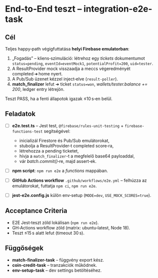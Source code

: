 # End‑to‑End teszt – **integration-e2e-task**

## Cél

Teljes happy‑path végigfuttatása **helyi Firebase emulatorban**:

1. „Fogadás” – kliens‑szimuláció: létrehoz egy *tickets* dokumentumot `status=pending`, `eventId=eventMock1`, `potentialProfit=200`, `uid=tester`.
2. A ResultProvider mock visszaadja a meccs végeredményét completed ➜ home nyert.
3. A Pub/Sub üzenet kézzel inject‑elve (`result-poller`).
4. **match\_finalizer** lefut ➜ ticket `status=won`, *wallets/tester.balance += 200*, ledger entry létrejön.

Teszt PASS, ha a fenti állapotok igazak ≤10 s‑en belül.

## Feladatok

* [ ] **e2e.test.ts** – Jest test, `@firebase/rules-unit-testing` + `firebase-functions-test` segítségével:

  * inicializál Firestore és Pub/Sub emulátorokat,
  * stubolja a ResultProvider‑t completed score‑ra,
  * létrehozza a pending ticketet,
  * hívja a `match_finalizer`-t a megfelelő base64 payloaddal,
  * vár *batch.commit()*‑re, majd assert‑ek.
* [ ] **npm script**: `npm run e2e` a *functions* mappában.
* [ ] **GitHub Actions workflow** `.github/workflows/e2e.yml` – felhúzza az emulátorokat, futtatja `npm ci`, `npm run e2e`.
* [ ] **jest-e2e.config.js** külön env‑setup (`MODE=dev`, `USE_MOCK_SCORES=true`).

## Acceptance Criteria

* E2E Jest‑teszt zöld lokálisan (`npm run e2e`).
* GH‑Actions workflow zöld (matrix: ubuntu‑latest, Node 18).
* Teszt ≤15 s alatt lefut (timeout 30 s).

## Függőségek

* **match-finalizer-task** – függvény export kész.
* **coin-credit-task** – tranzakciók működnek.
* **env-setup-task** – dev settings betöltéséhez.
